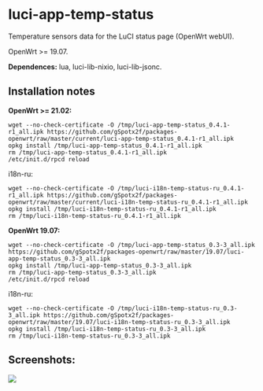 # luci-app-temp-status
Temperature sensors data for the LuCI status page (OpenWrt webUI).

OpenWrt >= 19.07.

**Dependences:** lua, luci-lib-nixio, luci-lib-jsonc.

## Installation notes

**OpenWrt >= 21.02:**

    wget --no-check-certificate -O /tmp/luci-app-temp-status_0.4.1-r1_all.ipk https://github.com/gSpotx2f/packages-openwrt/raw/master/current/luci-app-temp-status_0.4.1-r1_all.ipk
    opkg install /tmp/luci-app-temp-status_0.4.1-r1_all.ipk
    rm /tmp/luci-app-temp-status_0.4.1-r1_all.ipk
    /etc/init.d/rpcd reload

i18n-ru:

    wget --no-check-certificate -O /tmp/luci-i18n-temp-status-ru_0.4.1-r1_all.ipk https://github.com/gSpotx2f/packages-openwrt/raw/master/current/luci-i18n-temp-status-ru_0.4.1-r1_all.ipk
    opkg install /tmp/luci-i18n-temp-status-ru_0.4.1-r1_all.ipk
    rm /tmp/luci-i18n-temp-status-ru_0.4.1-r1_all.ipk

**OpenWrt 19.07:**

    wget --no-check-certificate -O /tmp/luci-app-temp-status_0.3-3_all.ipk https://github.com/gSpotx2f/packages-openwrt/raw/master/19.07/luci-app-temp-status_0.3-3_all.ipk
    opkg install /tmp/luci-app-temp-status_0.3-3_all.ipk
    rm /tmp/luci-app-temp-status_0.3-3_all.ipk
    /etc/init.d/rpcd reload

i18n-ru:

    wget --no-check-certificate -O /tmp/luci-i18n-temp-status-ru_0.3-3_all.ipk https://github.com/gSpotx2f/packages-openwrt/raw/master/19.07/luci-i18n-temp-status-ru_0.3-3_all.ipk
    opkg install /tmp/luci-i18n-temp-status-ru_0.3-3_all.ipk
    rm /tmp/luci-i18n-temp-status-ru_0.3-3_all.ipk

## Screenshots:

![](https://github.com/gSpotx2f/luci-app-temp-status/blob/master/screenshots/01.jpg)
